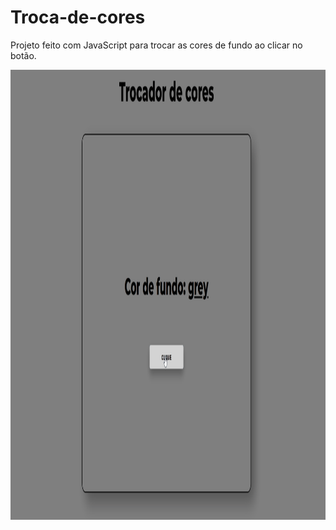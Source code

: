 # Troca-de-cores
Projeto feito com JavaScript para trocar as cores de fundo ao clicar no botão.
</hr>
<img src="./gif_cores.gif" alt="gif_cores" height="720">